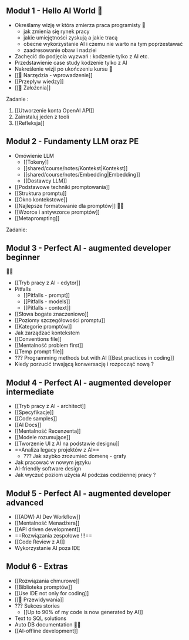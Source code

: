 ## Moduł 1 - Hello AI World 🚧

- Określamy wizję w która zmierza praca programisty 🤖
	- jak zmienia się rynek pracy
	- jakie umiejętności zyskują a jakie tracą
	- obecne wykorzystanie AI i czemu nie warto na tym poprzestawać
	- zaadresowanie obaw i nadziei
- Zachęcić do podjęcia wyzwań : kodzenie tylko z AI etc.
- Przedstawienie case study kodzenie tylko z AI
- Nakreślenie wizji po ukończeniu kursu 🤖
- [[🧰 Narzędzia - wprowadzenie]]
- [[Przepływ wiedzy]]
- [[🧠 Założenia]]

Zadanie : 
1. [[Utworzenie konta OpenAI API]]
2. Zainstaluj jeden z tooli
3. [[Refleksja]]


## Moduł 2 - Fundamenty LLM oraz PE

- Omówienie LLM
	- [[Tokeny]]
	- [[shared/course/notes/Kontekst|Kontekst]]
	- [[shared/course/notes/Embedding|Embedding]]
	- [[Dostawcy LLM]]
- [[Podstawowe techniki promptowania]]
- [[Struktura promptu]]
- [[Okno kontekstowe]]
- [[Najlepsze formatowanie dla promptów]] 🧙‍♂️
- [[Wzorce i antywzorce promptów]]
- [[Metaprompting]]

Zadanie:


## Moduł 3 - Perfect AI - augmented developer beginner 
🧙‍♂️
- [[Tryb pracy z AI - edytor]] 
- Pitfalls
	- [[Pitfalls - prompt]]
	- [[Pitfalls - models]]
	- [[Pitfalls - context]]
- [[Słowa bogate znaczeniowo]]
- [[Poziomy szczegółowości promptu]]
- [[Kategorie promptów]]
- Jak zarządzać kontekstem 
- [[Conventions file]] 
- [[Mentalność problem first]]
- [[Temp prompt file]]
- ??? Programming methods but with AI [[Best practices in coding]]
- Kiedy porzucić trwającą konwersację i rozpocząć nową ?

## Moduł 4 - Perfect AI - augmented developer intermediate

- [[Tryb pracy z AI - architect]]
- [[Specyfikacje]]
- [[Code samples]]
- [[AI Docs]]
- [[Mentalność Recenzenta]]
- [[Modele rozumujące]]
- [[Tworzenie UI z AI na podstawie designu]]
- ==Analiza legacy projektów z AI==
	- ??? Jak szybko zrozumieć domenę - grafy
- Jak pracować w nowym języku 
- AI-friendly software design
- Jak wyczuć  poziom użycia AI podczas codziennej pracy ?

## Moduł 5 - Perfect AI - augmented developer advanced

- [[(ADW) AI Dev Workflow]]
- [[Mentalność Menadżera]]
- [[API driven development]]
- ==Rozwiązania zespołowe !!!==
- [[Code Review z AI]]
- Wykorzystanie AI poza IDE

## Moduł 6 - Extras

- [[Rozwiązania chmurowe]]
- [[Biblioteka promptów]]
- [[Use IDE not only for coding]]
- [[📡 Przewidywania]]
-  ??? Sukces stories 
	- [[Up to 90% of my code is now generated by AI]]
- Text to SQL solutions
- Auto DB documentation 🧙‍♂️
- [[AI-offline development]]